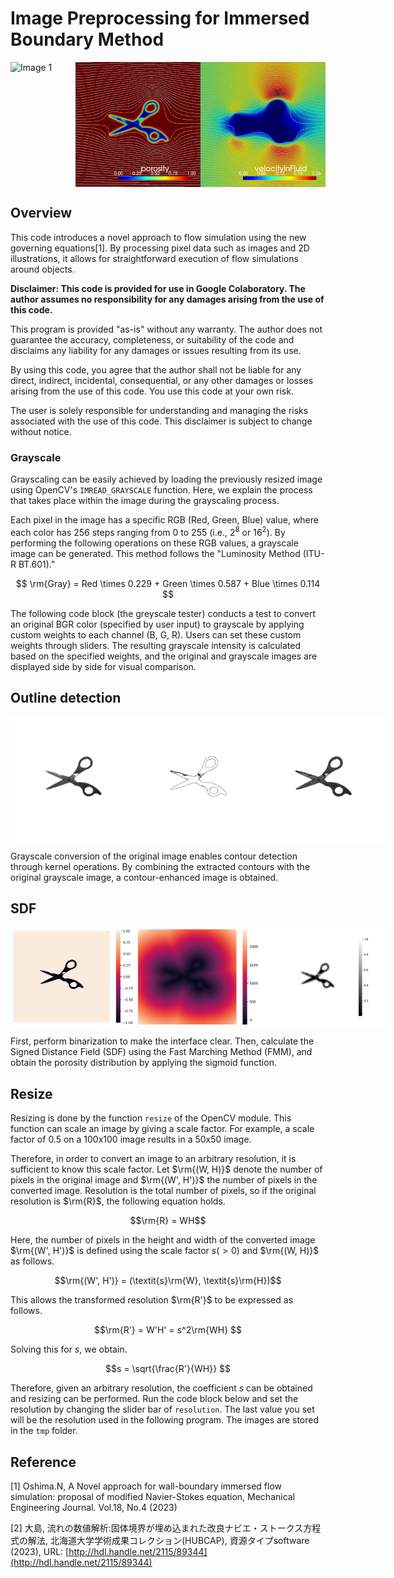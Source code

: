 # Image Preprocessing for Immersed Boundary Method

<div style="display: flex; flex-direction: row;">
    <img src="figures/original.png" alt="Image 1" style="width: 200px; height: 200px;">
    <img src="figures/porosity.png" alt="Image 1" style="width: 200px; height: 200px;">
    <img src="figures/velocityInFluid.png" alt="Image 2" style="width: 200px; height: 200px;">
</div>

## Overview

This code introduces a novel approach to flow simulation using the new governing equations[1]. By processing pixel data such as images and 2D illustrations, it allows for straightforward execution of flow simulations around objects. 

**Disclaimer: This code is provided for use in Google Colaboratory. The author assumes no responsibility for any damages arising from the use of this code.**

This program is provided "as-is" without any warranty. The author does not guarantee the accuracy, completeness, or suitability of the code and disclaims any liability for any damages or issues resulting from its use.

By using this code, you agree that the author shall not be liable for any direct, indirect, incidental, consequential, or any other damages or losses arising from the use of this code. You use this code at your own risk.

The user is solely responsible for understanding and managing the risks associated with the use of this code. This disclaimer is subject to change without notice.

### Grayscale

Grayscaling can be easily achieved by loading the previously resized image using OpenCV's `IMREAD_GRAYSCALE` function. Here, we explain the process that takes place within the image during the grayscaling process.

Each pixel in the image has a specific RGB (Red, Green, Blue) value, where each color has 256 steps ranging from 0 to 255 (i.e., $2^8$ or $16^2$). By performing the following operations on these RGB values, a grayscale image can be generated. This method follows the "Luminosity Method (ITU-R BT.601)."

$$ \rm{Gray} = Red \times 0.229 + Green \times 0.587 + Blue \times 0.114 $$

The following code block (the greyscale tester) conducts a test to convert an original BGR color (specified by user input) to grayscale by applying custom weights to each channel (B, G, R). Users can set these custom weights through sliders. The resulting grayscale intensity is calculated based on the specified weights, and the original and grayscale images are displayed side by side for visual comparison.

## Outline detection

<div style="display: flex; flex-direction: row;">
    <img src="figures/gray.png" alt="Image 1" style="width: 200px; height: 200px;">
    <img src="figures/outline.png" alt="Image 1" style="width: 200px; height: 200px;">
    <img src="figures/com.png" alt="Image 2" style="width: 200px; height: 200px;">
</div>

Grayscale conversion of the original image enables contour detection through kernel operations. By combining the extracted contours with the original grayscale image, a contour-enhanced image is obtained.

## SDF

<div style="display: flex; flex-direction: row;">
    <img src="figures/phi.png" alt="Image 1" style="width: 200px; height: 160px;">
    <img src="figures/sd.png" alt="Image 1" style="width: 200px; height: 160px;">
    <img src="figures/porosity_image.png" alt="Image 2" style="width: 200px; height: 160px;">
</div>

First, perform binarization to make the interface clear. Then, calculate the Signed Distance Field (SDF) using the Fast Marching Method (FMM), and obtain the porosity distribution by applying the sigmoid function.

## Resize

Resizing is done by the function `resize` of the OpenCV module. This function can scale an image by giving a scale factor. For example, a scale factor of 0.5 on a 100x100 image results in a 50x50 image.

Therefore, in order to convert an image to an arbitrary resolution, it is sufficient to know this scale factor. Let $\rm{(W, H)}$ denote the number of pixels in the original image and $\rm{(W', H')}$ the number of pixels in the converted image. Resolution is the total number of pixels, so if the original resolution is $\rm{R}$, the following equation holds.

$$\rm{R} = WH$$

Here, the number of pixels in the height and width of the converted image $\rm{(W', H')}$ is defined using the scale factor $s( > 0)$ and $\rm{(W, H)}$ as follows.

$$\rm{(W', H')} = (\textit{s}\rm{W}, \textit{s}\rm{H})$$

This allows the transformed resolution $\rm{R'}$ to be expressed as follows.

$$\rm{R'} = W'H' = s^2\rm{WH} $$

Solving this for $s$, we obtain.

$$s = \sqrt{\frac{R'}{WH}} $$

Therefore, given an arbitrary resolution, the coefficient $s$ can be obtained and resizing can be performed. Run the code block below and set the resolution by changing the slider bar of `resolution`. The last value you set will be the resolution used in the following program. The images are stored in the `tmp` folder.

## Reference

[1] Oshima.N, A Novel approach for wall-boundary immersed flow simulation: proposal of modified Navier-Stokes equation, Mechanical Engineering Journal. Vol.18, No.4 (2023)

[2] 大島, 流れの数値解析:固体境界が埋め込まれた改良ナビエ・ストークス方程式の解法, 北海道大学学術成果コレクション(HUBCAP), 資源タイプsoftware (2023), URL: [http://hdl.handle.net/2115/89344](http://hdl.handle.net/2115/89344)
